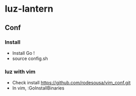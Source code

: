 # luz-lantern

## Conf

### Install

- Install Go !
- source config.sh

### luz with vim

- Check install https://github.com/rodesousa/vim_conf.git
- In vim, :GoInstallBinaries
